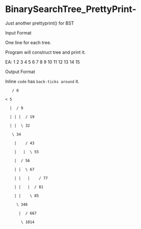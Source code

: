 # BinarySearchTree_PrettyPrint-
Just another prettyprint() for BST

Input Format 

One line for each tree.

Program will construct tree and print it. 

EA: 1 2 3 4 5 6 7 8 9 10 11 12 13 14 15 

Output Format

Inline `code` has `back-ticks around` it.

`   / 0`

`< 5`

`  |  / 9`

`  | | |  / 19`

`  | |  \ 32`

`   \ 34`

`    |    / 43`

`    |   |  \ 55`

`    |  / 56`

`    | |  \ 67`

`    | |   |    / 77`

`    | |   |  / 81`

`    | |    \ 85`

`     \ 346`

`      |  / 667`

`       \ 1014`


